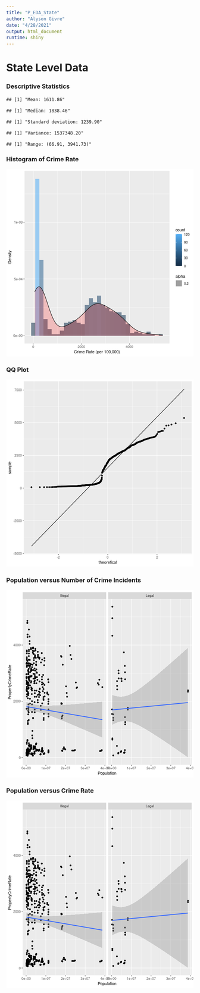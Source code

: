 ```yaml
---
title: "P_EDA_State"
author: "Alyson Givre"
date: "4/28/2021"
output: html_document
runtime: shiny
---
```




# State Level Data

### Descriptive Statistics

```
## [1] "Mean: 1611.86"
```

```
## [1] "Median: 1838.46"
```

```
## [1] "Standard deviation: 1239.90"
```

```
## [1] "Variance: 1537348.20"
```

```
## [1] "Range: (66.91, 3941.73)"
```


### Histogram of Crime Rate
![plot of chunk hist](figure/hist-1.png)


### QQ Plot
![plot of chunk qq](figure/qq-1.png)

### Population versus Number of Crime Incidents
![plot of chunk vc](figure/vc-1.png)

### Population versus Crime Rate
![plot of chunk pop](figure/pop-1.png)


